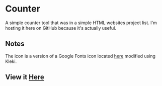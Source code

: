 # Counter
A simple counter tool that was in a simple HTML websites project list. I'm hosting it here on GitHub because it's actually useful. 

## Notes
The icon is a version of a Google Fonts icon located [here](https://fonts.google.com/icons?selected=Material%20Symbols%20Outlined%3Aswap_vert%3AFILL%400%3Bwght%40400%3BGRAD%400%3Bopsz%4024) modified using Kleki. 

## View it [Here](<https://rocky-rickaby10.github.io/counter/#home>)
